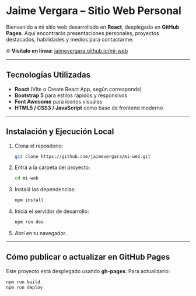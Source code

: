 #  Jaime Vergara – Sitio Web Personal

Bienvenido a mi sitio web desarrollado en **React**, desplegado en **GitHub Pages**. Aquí encontrarás presentaciones personales, proyectos destacados, habilidades y medios para contactarme.

🌐 **Visítalo en línea:** [jaimevergara.github.io/mi-web](https://jaimevergara.github.io/mi-web/)

---

##  Tecnologías Utilizadas

- **React** (Vite o Create React App, según corresponda)  
- **Bootstrap 5** para estilos rápidos y responsivos  
- **Font Awesome** para íconos visuales  
- **HTML5 / CSS3 / JavaScript** como base de frontend moderno

---

##  Instalación y Ejecución Local

1. Clona el repositorio:
   ```bash
   git clone https://github.com/jaimevergara/mi-web.git
   ```
2. Entrá a la carpeta del proyecto:
    ```bash
    cd mi-web
    ```
3. Instalá las dependencias:
    ```bash
    npm install
    ```
4. Iniciá el servidor de desarrollo:
    ```bash
    npm run dev
    ```
5. Abrí en tu navegador.

---

##  Cómo publicar o actualizar en GitHub Pages

Este proyecto está desplegado usando **gh-pages**. Para actualizarlo:

```bash
npm run build
npm run deploy

